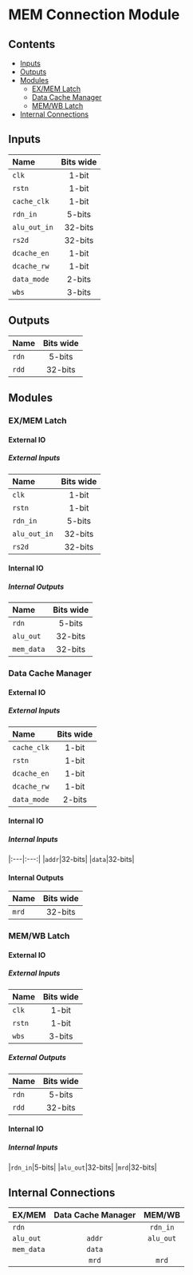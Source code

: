 # MEM Connection Module #

## Contents
* [Inputs](#inputs)
* [Outputs](#outputs)
* [Modules](#modules)
  * [EX/MEM Latch](#exmem_latch)
  * [Data Cache Manager](#data_cache_manager)
  * [MEM/WB Latch](#memwb_latch)
* [Internal Connections](#internal_connections)


## Inputs
|Name|Bits wide|
|:---|:---:|
|```clk```|1-bit|
|```rstn```|1-bit|
|```cache_clk```|1-bit|
|```rdn_in```|5-bits|
|```alu_out_in```|32-bits|
|```rs2d```|32-bits|
|```dcache_en```|1-bit|
|```dcache_rw```|1-bit|
|```data_mode```|2-bits|
|```wbs```|3-bits|

## Outputs
|Name|Bits wide|
|:---|:---:|
|```rdn```|5-bits|
|```rdd```|32-bits|

## Modules

### EX/MEM Latch

#### External IO

##### External Inputs
|Name|Bits wide|
|:---|:---:|
|```clk```|1-bit|
|```rstn```|1-bit|
|```rdn_in```|5-bits|
|```alu_out_in```|32-bits|
|```rs2d```|32-bits|

#### Internal IO

##### Internal Outputs
|Name|Bits wide|
|:---|:---:|
|```rdn```|5-bits|
|```alu_out```|32-bits|
|```mem_data```|32-bits|

### Data Cache Manager

#### External IO

##### External Inputs
|Name|Bits wide|
|:---|:---:|
|```cache_clk```|1-bit|
|```rstn```|1-bit|
|```dcache_en```|1-bit|
|```dcache_rw```|1-bit|
|```data_mode```|2-bits|

#### Internal IO

##### Internal Inputs
|:---|:---:|
|```addr```|32-bits|
|```data```|32-bits|

#### Internal Outputs
|Name|Bits wide|
|:---|:---:|
|```mrd```|32-bits|

### MEM/WB Latch

#### External IO

##### External Inputs
|Name|Bits wide|
|:---|:---:|
|```clk```|1-bit|
|```rstn```|1-bit|
|```wbs```|3-bits|

##### External Outputs
|Name|Bits wide|
|:---|:---:|
|```rdn```|5-bits|
|```rdd```|32-bits|

#### Internal IO

##### Internal Inputs
|```rdn_in```|5-bits|
|```alu_out```|32-bits|
|```mrd```|32-bits|

## Internal Connections

|EX/MEM|Data Cache Manager|MEM/WB|
|:---|:---:|:---:|
|```rdn```||```rdn_in```|
|```alu_out```|```addr```|```alu_out```|
|```mem_data```|```data```||
||```mrd```|```mrd```|
